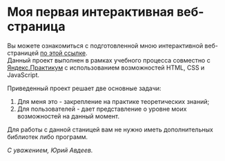 # Моя первая интерактивная веб-страница  
Вы можете ознакомиться c подготовленной мною интерактивной веб-страницей [по этой ссылке](https://yuryavdeev.github.io/mesto).  
Данный проект выполнен в рамках учебного процесса совместно с [Яндекс.Практикум](https://praktikum.yandex.ru/) с использованием возможностей HTML, CSS и JavaScript.  
  
Приведенный проект решает две основные задачи:
1. Для меня это - закрепление на практике теоретических знаний;
2. Для пользователей - дает представление о уровне моих возможностей на данный момент.

Для работы с данной станицей вам не нужно иметь дополнительных библиотек либо программ.  

_С уважением, Юрий Авдеев._